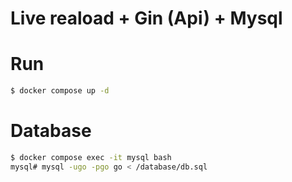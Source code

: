 # Live reaload + Gin (Api) + Mysql

# Run
```bash
$ docker compose up -d
```

# Database
```bash
$ docker compose exec -it mysql bash
mysql# mysql -ugo -pgo go < /database/db.sql
```
